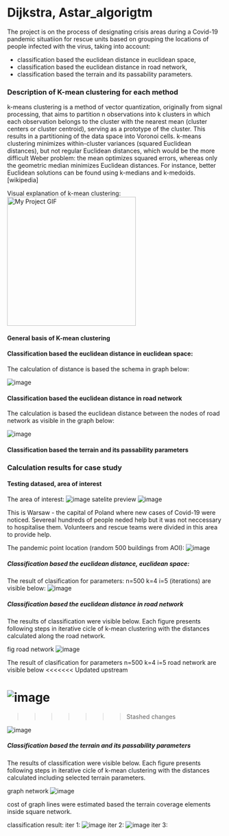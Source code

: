 # Dijkstra, Astar_algorigtm

The project is on the process of designating crisis areas during a Covid-19 pandemic situatiion for rescue units based
on grouping the locations of people infected with the virus, taking into account:

- classification based the euclidean distance in euclidean space,
- classification based the euclidean distance in road network,
- classification based the terrain and its passability parameters.

### Description of K-mean clustering for each method

k-means clustering is a method of vector quantization, originally from signal processing, that aims to partition n
observations into k clusters in which each observation belongs to the cluster with the nearest mean (cluster centers or
cluster centroid), serving as a prototype of the cluster. This results in a partitioning of the data space into Voronoi
cells. k-means clustering minimizes within-cluster variances (squared Euclidean distances), but not regular Euclidean
distances, which would be the more difficult Weber problem: the mean optimizes squared errors, whereas only the
geometric median minimizes Euclidean distances. For instance, better Euclidean solutions can be found using k-medians
and k-medoids.[wikipedia]

Visual explanation of k-mean clustering:
<img src="https://upload.wikimedia.org/wikipedia/commons/e/ea/K-means_convergence.gif" alt="My Project GIF" width="300" height="300">

#### General basis of K-mean clustering

#### Classification based the euclidean distance in euclidean space:

The calculation of distance is based the schema in graph below:

![image](https://user-images.githubusercontent.com/45630165/153833054-0c2d4470-9c35-4f3a-99f3-bdb0a999a88a.png)

#### Classification based the euclidean distance in road network

The calculation is based the euclidean distance between the nodes of road network as visible in the graph below:

![image](https://user-images.githubusercontent.com/45630165/153853080-f2992276-493a-465b-9c2c-d298299056ea.png)

#### Classification based the terrain and its passability parameters

### Calculation results for case study

#### Testing datased, area of interest

The area of interest:
![image](https://user-images.githubusercontent.com/45630165/156719155-5f2b781a-da41-4540-a57d-9edf7fdd9bf6.png)
satelite preview
![image](https://user-images.githubusercontent.com/45630165/153831898-61d0604e-36f7-42e8-ba6b-a1f8a878ed18.png)

This is Warsaw - the capital of Poland where new cases of Covid-19 were noticed. Severeal hundreds of people neded help but it
was not neccessary to hospitalise them. Volunteers and rescue teams were divided in this area to provide help.

The pandemic point location (random 500 buildings from AOI):
![image](https://user-images.githubusercontent.com/45630165/156719346-f636e02d-0505-4821-9953-c69927382728.png)

##### Classification based the euclidean distance, euclidean space:

The result of clasification for parameters:
n=500 k=4 i=5 (iterations)
are visible below:
![image](https://user-images.githubusercontent.com/45630165/153856381-9089c253-c601-404b-9594-c8a7744b4a06.png)

##### Classification based the euclidean distance in road network

The results of classification were visible below. Each figure presents following steps in iterative cicle of k-mean
clustering with the distances calculated along the road network.


fig road network
![image](https://user-images.githubusercontent.com/45630165/156719617-b4618255-298c-4412-a8f4-75a93ab70e2c.png)

The result of clasification for parameters n=500 k=4 i=5 road network are visible below
<<<<<<< Updated upstream

![image](https://user-images.githubusercontent.com/45630165/153856174-dab4548f-6c28-4746-a386-74ac400897a5.png)
=======
>>>>>>> Stashed changes

![image](https://user-images.githubusercontent.com/45630165/153856174-dab4548f-6c28-4746-a386-74ac400897a5.png)

##### Classification based the terrain and its passability parameters

The results of classification were visible below. Each figure presents following steps in iterative cicle of k-mean
clustering with the distances calculated including selected terrain parameters.

graph network
![image](https://user-images.githubusercontent.com/45630165/156719766-175eeadd-0657-4972-850b-c375a4dda6de.png)

cost of graph lines were estimated based the terrain coverage elements inside square network.


classification result:
iter 1:
![image](https://user-images.githubusercontent.com/45630165/156719832-90d41393-cdf8-437e-9ddf-e033478bc669.png)
iter 2:
![image](https://user-images.githubusercontent.com/45630165/156719850-f61795f7-6bc9-41db-b86d-313dec53f2b3.png)
iter 3:



